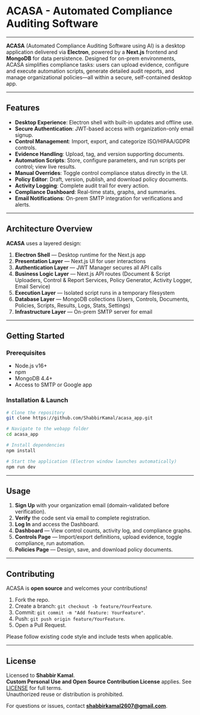# ACASA - Automated Compliance Auditing Software

---

**ACASA** (Automated Compliance Auditing Software using AI) is a desktop application delivered via **Electron**, powered by a **Next.js** frontend and **MongoDB** for data persistence. Designed for on-prem environments, ACASA simplifies compliance tasks: users can upload evidence, configure and execute automation scripts, generate detailed audit reports, and manage organizational policies—all within a secure, self-contained desktop app.

---

## **Features**

- **Desktop Experience**: Electron shell with built-in updates and offline use.  
- **Secure Authentication**: JWT-based access with organization-only email signup.  
- **Control Management**: Import, export, and categorize ISO/HIPAA/GDPR controls.  
- **Evidence Handling**: Upload, tag, and version supporting documents.  
- **Automation Scripts**: Store, configure parameters, and run scripts per control; view live results.  
- **Manual Overrides**: Toggle control compliance status directly in the UI.  
- **Policy Editor**: Draft, version, publish, and download policy documents.  
- **Activity Logging**: Complete audit trail for every action.  
- **Compliance Dashboard**: Real-time stats, graphs, and summaries.  
- **Email Notifications**: On-prem SMTP integration for verifications and alerts.

---

## **Architecture Overview**

**ACASA** uses a layered design:  
1. **Electron Shell** — Desktop runtime for the Next.js app  
2. **Presentation Layer** — Next.js UI for user interactions  
3. **Authentication Layer** — JWT Manager secures all API calls  
4. **Business Logic Layer** — Next.js API routes (Document & Script Uploaders, Control & Report Services, Policy Generator, Activity Logger, Email Service)  
5. **Execution Layer** — Isolated script runs in a temporary filesystem  
6. **Database Layer** — MongoDB collections (Users, Controls, Documents, Policies, Scripts, Results, Logs, Stats, Settings)  
7. **Infrastructure Layer** — On-prem SMTP server for email

---

## **Getting Started**

### **Prerequisites**
- Node.js v16+  
- npm  
- MongoDB 4.4+  
- Access to SMTP or Google app

### **Installation & Launch**
```bash
# Clone the repository
git clone https://github.com/ShabbirKamal/acasa_app.git

# Navigate to the webapp folder
cd acasa_app

# Install dependencies
npm install

# Start the application (Electron window launches automatically)
npm run dev
```

---

## **Usage**
1. **Sign Up** with your organization email (domain-validated before verification).  
2. **Verify** the code sent via email to complete registration.  
3. **Log In** and access the Dashboard.  
4. **Dashboard** — View control counts, activity log, and compliance graphs.  
5. **Controls Page** — Import/export definitions, upload evidence, toggle compliance, run automation.  
6. **Policies Page** — Design, save, and download policy documents.

---

## **Contributing**
ACASA is **open source** and welcomes your contributions!  
1. Fork the repo.  
2. Create a branch: `git checkout -b feature/YourFeature`.  
3. Commit: `git commit -m "Add feature: YourFeature"`.  
4. Push: `git push origin feature/YourFeature`.  
5. Open a Pull Request.

Please follow existing code style and include tests when applicable.

---

## **License**
Licensed to **Shabbir Kamal**.  
**Custom Personal Use and Open Source Contribution License** applies. See [LICENSE](LICENSE) for full terms.  
Unauthorized reuse or distribution is prohibited.

For questions or issues, contact **shabbirkamal2607@gmail.com**.
